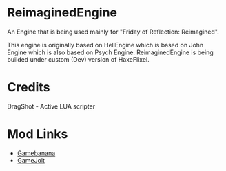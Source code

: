 # ReimaginedEngine
An Engine that is being used mainly for "Friday of Reflection: Reimagined".

This engine is originally based on HellEngine which is based on John Engine which is also based on Psych Engine.
ReimaginedEngine is being builded under custom (Dev) version of HaxeFlixel.

# Credits
DragShot - Active LUA scripter

# Mod Links
- [Gamebanana](https://gamebanana.com/mods/529348)
- [GameJolt](https://gamejolt.com/games/for-reimagined/912553)
